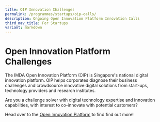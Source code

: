 ```yaml
---
title: OIP Innovation Challenges
permalink: /programmes/startups/oip-calls/
description: Ongoing Open Innovation Platform Innovation Calls
third_nav_title: For Startups
variant: markdown
---
```

# Open Innovation Platform Challenges
The IMDA Open Innovation Platform (OIP) is Singapore's national digital innovation platform. OIP helps corporates diagnose their business challenges and crowdsource innovative digital solutions from start-ups, technology providers and research institutes. 

Are you a challenge solver with digital technology expertise and innovation capabilities, with interest to co-innovate with potential customers? 

Head over to the [Open Innovation Platform](https://www.openinnovation.sg/) to find find out more! 